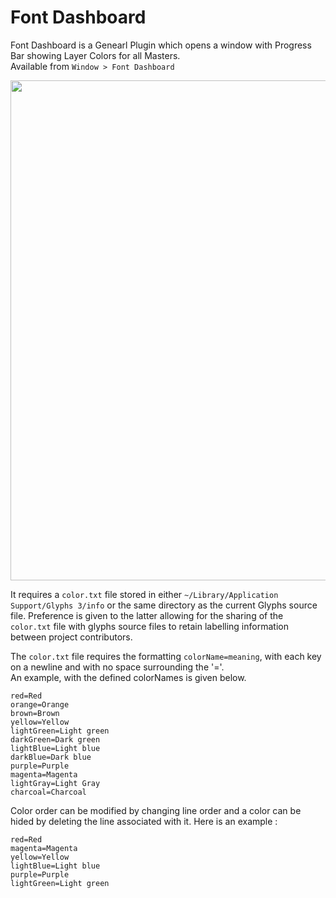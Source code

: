
# Font Dashboard

Font Dashboard is a Genearl Plugin which opens a window with Progress Bar showing Layer Colors for all Masters.  
Available from `Window > Font Dashboard`

<img src="https://github.com/HugoJourdan/Color-Workflow/blob/main/Font%20Dashboard/FontDashboard-preview.jpg?raw=true" width="800" />

It requires a `color.txt` file stored in either `~/Library/Application Support/Glyphs 3/info` or the same directory as the current Glyphs source file. Preference is given to the latter allowing for the sharing of the `color.txt` file with glyphs source files to retain labelling information between project contributors. 

The `color.txt` file requires the formatting `colorName=meaning`, with each key on a newline and with no space surrounding the '='.  
An example, with the defined colorNames is given below. 

```
red=Red
orange=Orange
brown=Brown
yellow=Yellow
lightGreen=Light green
darkGreen=Dark green
lightBlue=Light blue
darkBlue=Dark blue
purple=Purple
magenta=Magenta
lightGray=Light Gray
charcoal=Charcoal
```

Color order can be modified by changing line order and a color can be hided by deleting the line associated with it.
Here is an example :

```
red=Red
magenta=Magenta
yellow=Yellow
lightBlue=Light blue
purple=Purple
lightGreen=Light green
```
